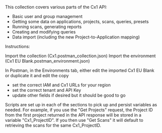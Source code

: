 This collection covers various parts of the Cx1 API:

- Basic user and group management
- Getting some data on applications, projects, scans, queries, presets
- Running scans, generating reports
- Creating and modifying queries
- Data import (including the new Project-to-Application mapping)

Instructions:

Import the collection (Cx1.postman_collection.json)
Import the environment (Cx1 EU Blank.postman_environment.json)

In Postman, in the Environments tab, either edit the imported Cx1 EU Blank or duplicate it and edit the copy

- set the correct IAM and Cx1 URLs for your region
- set the correct tenant and API Key 
- update other fields if desired but it should be good to go

Scripts are set up in each of the sections to pick up and persist variables as needed. For example, if you use the "Get Projects" request, the Project ID from the first project returned in the API response will be stored in a variable "Cx1_ProjectID". If you then use "Get Scans" it will default to retrieving the scans for the same Cx1_ProjectID. 